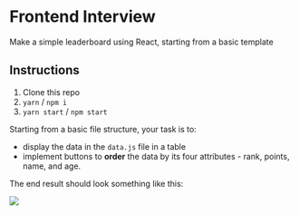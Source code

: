 # Frontend Interview
Make a simple leaderboard using React, starting from a basic template

## Instructions
1. Clone this repo
2. `yarn` / `npm i`
3. `yarn start` / `npm start`

Starting from a basic file structure, your task is to:
- display the data in the `data.js` file in a table
- implement buttons to **order** the data by its four attributes - rank, points, name, and age.

The end result should look something like this:

![](https://s3.amazonaws.com/istreet-assets/HTgl-3dj2ua1ETn6zmsm6Q/leaderboard.gif)
